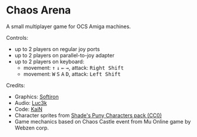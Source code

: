# Chaos Arena

A small multiplayer game for OCS Amiga machines.

Controls:

- up to 2 players on regular joy ports
- up to 2 players on parallel-to-joy adapter
- up to 2 players on keyboard:
  - movement: <kbd>&uarr;</kbd> <kbd>&darr;</kbd> <kbd>&larr;</kbd> <kbd>&rarr;</kbd>, attack: <kbd>Right Shift</kbd>
  - movement: <kbd>W</kbd> <kbd>S</kbd> <kbd>A</kbd> <kbd>D</kbd>, attack: <kbd>Left Shift</kbd>

Credits:

- Graphics: [Softiron](https://github.com/Softiron1)
- Audio: [Luc3k](https://github.com/Luc3kLMC)
- Code: [KaiN](https://github.com/tehKaiN)
- Character sprites from [Shade's Puny Characters pack (CC0)](https://merchant-shade.itch.io/16x16-puny-characters)
- Game mechanics based on Chaos Castle event from Mu Online game by Webzen corp.
